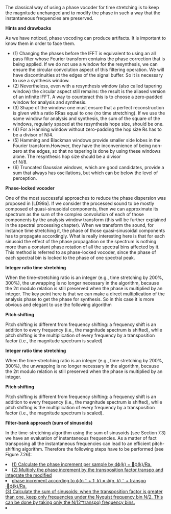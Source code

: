 <p>The classical way of using a phase vocoder for time stretching is to keep the magnitude unchanged and to modify the phase in such a way that the instantaneous frequencies are preserved.</p>

<strong>Hints and drawbacks</strong> 
<p>As we have noticed, phase vocoding can produce artifacts. It is important
to know them in order to face them.</p>
<ul>
<li>(1) Changing the phases before the IFFT is equivalent to using an all pass filter whose Fourier
transform contains the phase correction that is being applied. If we do not use a window
for the resynthesis, we can ensure the circular convolution aspect of this filtering operation.
We will have discontinuities at the edges of the signal buffer. So it is necessary to use a
  synthesis window.</li>
<li>(2) Nevertheless, even with a resynthesis window (also called tapering window) the circular
aspect still remains: the result is the aliased version of an infinite IFFT. A way to counteract
  this is to choose a zero-padded window for analysis and synthesis.</li>
<li>(3) Shape of the window: one must ensure that a perfect reconstruction is given with a ratio RRas
equal to one (no time stretching). If we use the same window for analysis and synthesis,
the sum of the square of the windows, regularly spaced at the resynthesis hope size, should
  be one.</li>
  <li>(4) For a Hanning window without zero-padding the hop size Rs has to be a divisor of N/4.</li>
<li>(5) Hamming and Blackman windows provide smaller side lobes in the Fourier transform.However, they have the inconvenience of being non-zero at the edges, so that no tapering is done by using these windows alone. The resynthesis hop size should be a divisor</li>
of N/8.
<li>(6) Truncated Gaussian windows, which are good candidates, provide a sum that always has
  oscillations, but which can be below the level of perception.</li>
</ul>
<strong>Phase-locked vocoder</strong>
<p>One of the most successful approaches to reduce the phase dispersion was proposed in [LD99a]. If
we consider the processed sound to be mostly composed of quasi-sinusoidal components, then we
can approximate its spectrum as the sum of the complex convolution of each of those components
by the analysis window transform (this will be further explained in the spectral processing chapter).
When we transform the sound, for instance time stretching it, the phase of those quasi-sinusoidal
components has to propagate accordingly. What is really interesting here is that for each sinusoid
the effect of the phase propagation on the spectrum is nothing more than a constant phase rotation
of all the spectral bins affected by it. This method is referred to as phase-locked vocoder, since
the phase of each spectral bin is locked to the phase of one spectral peak.</p>

<strong>Integer ratio time stretching</strong>
<p>When the time-stretching ratio is an integer (e.g., time stretching by 200%, 300%), the unwrapping
is no longer necessary in the algorithm, because the 2π modulo relation is still preserved when the
phase is multiplied by an integer. The key point here is that we can make a direct multiplication
of the analysis phase to get the phase for synthesis. So in this case it is more obvious and elegant
  to use the following algorithm</p>
  
  
<strong>Pitch shifting</strong>
<p>Pitch shifting is different from frequency shifting: a frequency shift is an addition to every frequency
(i.e., the magnitude spectrum is shifted), while pitch shifting is the multiplication of every frequency
by a transposition factor (i.e., the magnitude spectrum is scaled)</p>

<strong>Integer ratio time stretching</strong>
<p>When the time-stretching ratio is an integer (e.g., time stretching by 200%, 300%), the unwrapping
is no longer necessary in the algorithm, because the 2π modulo relation is still preserved when the
phase is multiplied by an integer.</p>

<strong>Pitch shifting</strong>
<p>Pitch shifting is different from frequency shifting: a frequency shift is an addition to every frequency
(i.e., the magnitude spectrum is shifted), while pitch shifting is the multiplication of every frequency
by a transposition factor (i.e., the magnitude spectrum is scaled).</p>

<strong>Filter-bank approach (sum of sinusoids)</strong>
<p>In the time-stretching algorithm using the sum of sinusoids (see Section 7.3) we have an evaluation
of instantaneous frequencies. As a matter of fact transposing all the instantaneous frequencies can
lead to an efficient pitch-shifting algorithm. Therefore the following steps have to be performed
(see Figure 7.26):</p>
<u>
  <li>(1) Calculate the phase increment per sample by dϕ(k) = ϕ(k)/Ra.</li>
<li>(2) Multiply the phase increment by the transposition factor transpo and integrate the modified
  <li>phase increment according to ψ(n ˜ + 1, k) = ψ(n, k) ˜ + transpo ·ϕ(k)/Ra.</li>
(3) Calculate the sum of sinusoids: when the transposition factor is greater than one, keep only
frequencies under the Nyquist frequency bin N/2. This can be done by taking only the
N/(2*transpo) frequency bins.<li>
  </ul>
